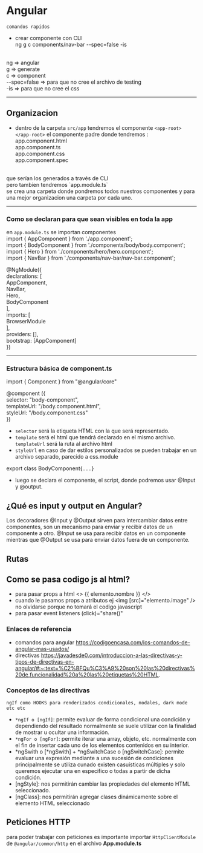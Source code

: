 # Angular

`comandos rapidos`<br/>
* crear componente con CLI <br/>
ng g c components/nav-bar --spec=false -is
<br/>
ng => angular<br/>
g => generate<br/>
c => component<br/>
--spec=false => para que no cree el archivo de testing <br/>
-is => para que no cree el css<br/>
<hr/>

## Organizacion
* dentro de la carpeta `src/app` tendremos el componente `<app-root></app-root>` el componente padre donde tendremos :<br/>
app.component.html<br/>
app.component.ts<br/>
app.component.css<br/>
app.component.spec<br/>
<br/> 
que serían los generados a través de CLI <br/>
pero tambien tendremos `app.module.ts` <br/>
se crea una carpeta donde pondremos todos nuestros componentes y para una mejor organizacion una carpeta por cada uno.

<hr/>

### Como se declaran para que sean visibles en toda la app
en `app.module.ts` se importan componentes
<br/>
import { AppComponent } from './app.component';<br/>
import { BodyComponent } from './components/body/body.component';<br/>
import { Hero } from './components/hero/hero.component';<br/>
import { NavBar } from './components/nav-bar/nav-bar.component';<br/>

@NgModule({<br/>
  declarations: [<br/>
    AppComponent,<br/>
    NavBar,<br/>
    Hero,<br/>
    BodyComponent<br/>
  ],<br/>
  imports: [<br/>
    BrowserModule<br/>
  ],<br/>
  providers: [],<br/>
  bootstrap: [AppComponent]<br/>
})<br/>
<hr/>

### Estructura básica de component.ts
import { Component } from "@angular/core" <br/>

@component ({<br/>
  selector: "body-component",<br/>
  templateUrl: "/body.component.html",<br/>
  styleUrl: "/body.component.css"<br/>
})<br/>
* `selector` será la etiqueta HTML con la que será representado.
* `template` será el html que tendrá declarado en el mismo archivo. `templateUrl` será la ruta al archivo html 
* `styleUrl` en caso de dar estilos personalizados se pueden trabajar en un archivo separado, parecido a css.module

export class BodyComponent{......}<br/>
* luego se declara el componente, el script, donde podremos usar @Input y @output.
## ¿Qué es input y output en Angular?
Los decoradores @Input y @Output sirven para intercambiar datos entre componentes, son un mecanismo para enviar y recibir datos de un componente a otro. @Input se usa para recibir datos en un componente mientras que @Output se usa para enviar datos fuera de un componente.


## Rutas

## Como se pasa codigo js al html?
* para pasar props a html <> {{ elemento.nombre }} </> <br/>
* cuando le pasamos props a atributos ej <img [src]="elemento.image" /> no olvidarse porque no tomará el codigo javascript<br/>
* para pasar event listeners (click)="share()" <br/>



### Enlaces de referencia

* comandos para angular https://codigoencasa.com/los-comandos-de-angular-mas-usados/
* directivas https://javadesde0.com/introduccion-a-las-directivas-y-tipos-de-directivas-en-angular/#:~:text=%C2%BFQu%C3%A9%20son%20las%20directivas%20de,funcionalidad%20a%20las%20etiquetas%20HTML.


### Conceptos de las directivas

`ngIf como HOOKS para renderizados condicionales, modales, dark mode etc etc`

* `*ngIf o [ngIf]`: permite evaluar de forma condicional una condición y dependiendo del resultado normalmente se suele utilizar con la finalidad de mostrar u ocultar una información.
* `*ngFor o [ngFor]`: permite iterar una array, objeto, etc. normalmente con el fin de insertar cada uno de los elementos contenidos en su interior.
* *ngSwith o [*ngSwith] + *ngSwitchCase o [ngSwitchCase]: permite evaluar una expresión mediante a una sucesión de condiciones principalmente se utiliza cunado existen casuísticas múltiples y solo queremos ejecutar una en especifico o todas a partir de dicha condición.
* [ngStyle]: nos permitirán cambiar las propiedades del elemento HTML seleccionado.
* [ngClass]: nos permitirán agregar clases dinámicamente sobre el elemento HTML seleccionado

## Peticiones HTTP
para poder trabajar con peticiones es importante importar `HttpClientModule` de `@angular/common/http` en el archivo **App.module.ts** 
